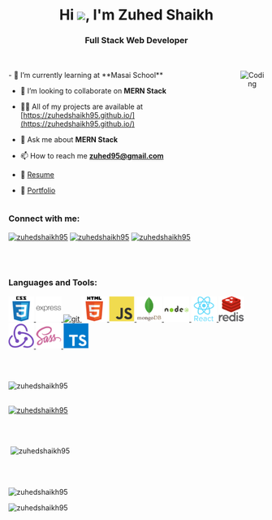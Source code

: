 <h1 align="center">Hi <img src="https://media.tenor.com/Wx9IEmZZXSoAAAAj/hi.gif" width="40" />, I'm Zuhed Shaikh</h1>
<h3 align="center">Full Stack Web Developer</h3>

<br />
<br />

<div style="display: flex; justify-content: space-between;">
<div>
- 🌱 I’m currently learning at **Masai School**

- 👯 I’m looking to collaborate on **MERN Stack**

- 👨‍💻 All of my projects are available at [https://zuhedshaikh95.github.io/](https://zuhedshaikh95.github.io/)

- 💬 Ask me about **MERN Stack**

- 📫 How to reach me **<a href="mailto:zuhed95@gmail.com">zuhed95@gmail.com</a>**

- 📄 <a href="https://drive.google.com/file/d/1DE_dW_D0oCdBRi9u2jzJZzLicqwiXOes/view?usp=sharing](https://drive.google.com/file/d/1DE_dW_D0oCdBRi9u2jzJZzLicqwiXOes/view?usp=sharing" target="_blank" rel="noopener noreferrer">Resume</a>

- 💼 <a href="https://zuhedshaikh95.github.io/" target="_blank" rel="noopener noreferrer">Portfolio</a>
</div>
<div>
<img width="600" style="text-align: center;" alt="Coding" src="https://cdn.dribbble.com/users/1162077/screenshots/3848914/programmer.gif" />
</div>
</div>


<h3 align="left">Connect with me:</h3>
<p align="left">
<a href="https://dev.to/zuhedshaikh95" target="blank"><img align="center" src="https://raw.githubusercontent.com/rahuldkjain/github-profile-readme-generator/master/src/images/icons/Social/devto.svg" alt="zuhedshaikh95" height="30" width="40" /></a>
<a href="https://linkedin.com/in/zuhedshaikh95" target="blank"><img align="center" src="https://raw.githubusercontent.com/rahuldkjain/github-profile-readme-generator/master/src/images/icons/Social/linked-in-alt.svg" alt="zuhedshaikh95" height="30" width="40" /></a>
<a href="https://www.leetcode.com/zuhedshaikh95" target="blank"><img align="center" src="https://raw.githubusercontent.com/rahuldkjain/github-profile-readme-generator/master/src/images/icons/Social/leet-code.svg" alt="zuhedshaikh95" height="30" width="40" /></a>
</p>

<br />
<br />


<h3 align="left">Languages and Tools:</h3>
<p align="left">  <a href="https://www.w3schools.com/css/" target="_blank" rel="noreferrer"> <img src="https://raw.githubusercontent.com/devicons/devicon/master/icons/css3/css3-original-wordmark.svg" alt="css3" width="50" height="50"/> </a> <a href="https://expressjs.com" target="_blank" rel="noreferrer"> <img src="https://raw.githubusercontent.com/devicons/devicon/master/icons/express/express-original-wordmark.svg" alt="express" width="50" height="50"/> </a> <a href="https://git-scm.com/" target="_blank" rel="noreferrer"> <img src="https://www.vectorlogo.zone/logos/git-scm/git-scm-icon.svg" alt="git" width="50" height="50"/> </a> <a href="https://www.w3.org/html/" target="_blank" rel="noreferrer"> <img src="https://raw.githubusercontent.com/devicons/devicon/master/icons/html5/html5-original-wordmark.svg" alt="html5" width="50" height="50"/> </a> <a href="https://developer.mozilla.org/en-US/docs/Web/JavaScript" target="_blank" rel="noreferrer"> <img src="https://raw.githubusercontent.com/devicons/devicon/master/icons/javascript/javascript-original.svg" alt="javascript" width="50" height="50"/> </a> <a href="https://www.mongodb.com/" target="_blank" rel="noreferrer"> <img src="https://raw.githubusercontent.com/devicons/devicon/master/icons/mongodb/mongodb-original-wordmark.svg" alt="mongodb" width="50" height="50"/> </a> <a href="https://nodejs.org" target="_blank" rel="noreferrer"> <img src="https://raw.githubusercontent.com/devicons/devicon/master/icons/nodejs/nodejs-original-wordmark.svg" alt="nodejs" width="50" height="50"/> </a> <a href="https://reactjs.org/" target="_blank" rel="noreferrer"> <img src="https://raw.githubusercontent.com/devicons/devicon/master/icons/react/react-original-wordmark.svg" alt="react" width="50" height="50"/> </a> <a href="https://redis.io" target="_blank" rel="noreferrer"> <img src="https://raw.githubusercontent.com/devicons/devicon/master/icons/redis/redis-original-wordmark.svg" alt="redis" width="50" height="50"/> </a> <a href="https://redux.js.org" target="_blank" rel="noreferrer"> <img src="https://raw.githubusercontent.com/devicons/devicon/master/icons/redux/redux-original.svg" alt="redux" width="50" height="50"/> </a> <a href="https://sass-lang.com" target="_blank" rel="noreferrer"> <img src="https://raw.githubusercontent.com/devicons/devicon/master/icons/sass/sass-original.svg" alt="sass" width="50" height="50"/> </a> <a href="https://www.typescriptlang.org/" target="_blank" rel="noreferrer"> <img src="https://raw.githubusercontent.com/devicons/devicon/master/icons/typescript/typescript-original.svg" alt="typescript" width="50" height="50"/> </a> </p>

<br />
<br />

<p><img align="left" src="https://github-readme-stats.vercel.app/api/top-langs?username=zuhedshaikh95&show_icons=true&locale=en&layout=compact" alt="zuhedshaikh95" /></p>

<br />
<br />

<p align="left"> <a href="https://github.com/ryo-ma/github-profile-trophy"><img src="https://github-profile-trophy.vercel.app/?username=zuhedshaikh95" alt="zuhedshaikh95" /></a> </p>

<br />
<br />

<p>&nbsp;<img align="center" src="https://github-readme-stats.vercel.app/api?username=zuhedshaikh95&show_icons=true&locale=en" alt="zuhedshaikh95" /></p>

<br />
<br />

<p><img align="center" src="https://github-readme-streak-stats.herokuapp.com/?user=zuhedshaikh95&" alt="zuhedshaikh95" /></p>

<p align="left"> <img src="https://komarev.com/ghpvc/?username=zuhedshaikh95&label=Profile%20views&color=0e75b6&style=flat" alt="zuhedshaikh95" /> </p>
